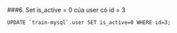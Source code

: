 ###6. Set is_active = 0 của user có id = 3
```
UPDATE `train-mysql`.user SET is_active=0 WHERE id=3;	
```